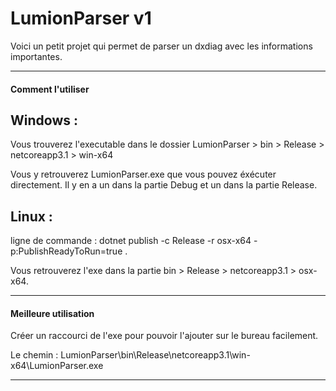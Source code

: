 # LumionParser v1

Voici un petit projet qui permet de parser un dxdiag avec les informations importantes.

----------------

#### Comment l'utiliser

Windows :
----------------

Vous trouverez l'executable dans le dossier LumionParser > bin > Release > netcoreapp3.1 > win-x64

Vous y retrouverez LumionParser.exe que vous pouvez éxécuter directement.
Il y en a un dans la partie Debug et un dans la partie Release.

Linux :
----------------
ligne de commande : dotnet publish -c Release -r osx-x64 -p:PublishReadyToRun=true .

Vous retrouverez l'exe dans la partie bin > Release > netcoreapp3.1 > osx-x64.

-----------------

#### Meilleure utilisation

Créer un raccourci de l'exe pour pouvoir l'ajouter sur le bureau facilement.

Le chemin : LumionParser\bin\Release\netcoreapp3.1\win-x64\LumionParser.exe

-----------------
